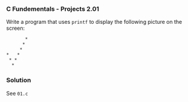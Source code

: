 ### C Fundementals - Projects 2.01

Write a program that uses ```printf``` to display the following picture on the screen:

```
       *
      * 
     *  
*   *   
 * *    
  *  
```

### Solution

See ```01.c```

